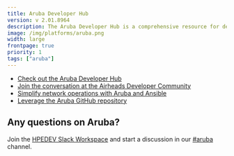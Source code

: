 ```yaml
---
title: Aruba Developer Hub
version: v 2.01.8964
description: The Aruba Developer Hub is a comprehensive resource for developers that includes Aruba APIs and documentation to streamline the development of innovative, next-generation edge applications leveraging the Aruba Edge Services Platform.
image: /img/platforms/aruba.png
width: large
frontpage: true
priority: 1
tags: ["aruba"]
---
```


- [Check out the Aruba Developer Hub](https://developer.arubanetworks.com/)
- [Join the conversation at the Airheads Developer Community](https://community.arubanetworks.com/community-home?communitykey=3b1329d5-bdf8-44d2-93b1-8c252f5094fb)
- [Simplify network operations with Aruba and Ansible](https://www.ansible.com/integrations/networks/aruba)
- [Leverage the Aruba GitHub repository](https://github.com/aruba)

## Any questions on Aruba?
Join the [HPEDEV Slack Workspace](https://slack.hpedev.io/) and start a discussion in our [#aruba](https://hpedev.slack.com/archives/C0164BJHKJP) channel.